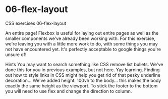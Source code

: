 # 06-flex-layout
CSS exercises 06-flex-layout

An entire page!
Flexbox is useful for laying out entire pages as well as the smaller components we've already been working with. For this exercise, we're leaving you with a little more work to do, with some things you may not have encountered yet. It's perfectly acceptable to google things you're unsure of!

Hints
You may want to search something like CSS remove list bullets. We've done this for you in previous examples, but not here. Yay learning.
Finding out how to style links in CSS might help you get rid of that pesky underline decoration...
We've added height: 100vh to the body... this makes the body exactly the same height as the viewport. To stick the footer to the bottom you will need to use flex and change the direction to column.